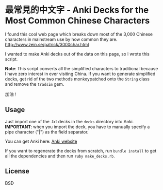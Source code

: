 # 最常見的中文字 - Anki Decks for the Most Common Chinese Characters

I found this cool web page which breaks down most of the 3,000 Chinese characters in mainstream use by how common they are.  http://www.zein.se/patrick/3000char.html

I wanted to make Anki decks out of the data on this page, so I wrote this script.

**Note**: This script converts all the simplified characters to traditional because I have zero interest in ever visiting China.  If you want to generate simplified decks, get rid of the two methods monkeypatched onto the `String` class and remove the `tradsim` gem.

加油！

## Usage

Just import one of the .txt decks in the `decks` directory into Anki.  **IMPORTANT**: when you import the deck, you have to manually specify a pipe character ("|") as the field separator.

You can get Anki here:  [Anki website](http://ankisrs.net/)

If you want to regenerate the decks from scratch, run `bundle install` to get all the dependencies and then run `ruby make_decks.rb`.

## License

BSD
